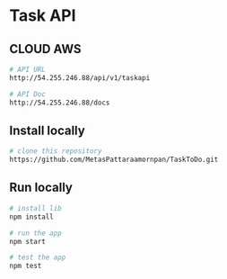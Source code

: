 # Task API

## CLOUD AWS

```bash
# API URL
http://54.255.246.88/api/v1/taskapi

# API Doc
http://54.255.246.88/docs
```

## Install locally

```bash
# clone this repository
https://github.com/MetasPattaraamornpan/TaskToDo.git
```

## Run locally

```bash
# install lib
npm install

# run the app
npm start

# test the app
npm test
```
